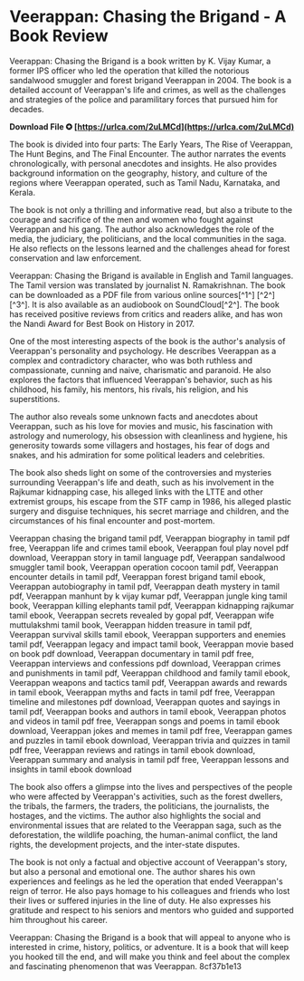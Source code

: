 # Veerappan: Chasing the Brigand - A Book Review
 
Veerappan: Chasing the Brigand is a book written by K. Vijay Kumar, a former IPS officer who led the operation that killed the notorious sandalwood smuggler and forest brigand Veerappan in 2004. The book is a detailed account of Veerappan's life and crimes, as well as the challenges and strategies of the police and paramilitary forces that pursued him for decades.
 
**Download File ✪ [https://urlca.com/2uLMCd](https://urlca.com/2uLMCd)**


 
The book is divided into four parts: The Early Years, The Rise of Veerappan, The Hunt Begins, and The Final Encounter. The author narrates the events chronologically, with personal anecdotes and insights. He also provides background information on the geography, history, and culture of the regions where Veerappan operated, such as Tamil Nadu, Karnataka, and Kerala.
 
The book is not only a thrilling and informative read, but also a tribute to the courage and sacrifice of the men and women who fought against Veerappan and his gang. The author also acknowledges the role of the media, the judiciary, the politicians, and the local communities in the saga. He also reflects on the lessons learned and the challenges ahead for forest conservation and law enforcement.
 
Veerappan: Chasing the Brigand is available in English and Tamil languages. The Tamil version was translated by journalist N. Ramakrishnan. The book can be downloaded as a PDF file from various online sources[^1^] [^2^] [^3^]. It is also available as an audiobook on SoundCloud[^2^]. The book has received positive reviews from critics and readers alike, and has won the Nandi Award for Best Book on History in 2017.
  
One of the most interesting aspects of the book is the author's analysis of Veerappan's personality and psychology. He describes Veerappan as a complex and contradictory character, who was both ruthless and compassionate, cunning and naive, charismatic and paranoid. He also explores the factors that influenced Veerappan's behavior, such as his childhood, his family, his mentors, his rivals, his religion, and his superstitions.
 
The author also reveals some unknown facts and anecdotes about Veerappan, such as his love for movies and music, his fascination with astrology and numerology, his obsession with cleanliness and hygiene, his generosity towards some villagers and hostages, his fear of dogs and snakes, and his admiration for some political leaders and celebrities.
 
The book also sheds light on some of the controversies and mysteries surrounding Veerappan's life and death, such as his involvement in the Rajkumar kidnapping case, his alleged links with the LTTE and other extremist groups, his escape from the STF camp in 1986, his alleged plastic surgery and disguise techniques, his secret marriage and children, and the circumstances of his final encounter and post-mortem.
 
Veerappan chasing the brigand tamil pdf,  Veerappan biography in tamil pdf free,  Veerappan life and crimes tamil ebook,  Veerappan foul play novel pdf download,  Veerappan story in tamil language pdf,  Veerappan sandalwood smuggler tamil book,  Veerappan operation cocoon tamil pdf,  Veerappan encounter details in tamil pdf,  Veerappan forest brigand tamil ebook,  Veerappan autobiography in tamil pdf,  Veerappan death mystery in tamil pdf,  Veerappan manhunt by k vijay kumar pdf,  Veerappan jungle king tamil book,  Veerappan killing elephants tamil pdf,  Veerappan kidnapping rajkumar tamil ebook,  Veerappan secrets revealed by gopal pdf,  Veerappan wife muttulakshmi tamil book,  Veerappan hidden treasure in tamil pdf,  Veerappan survival skills tamil ebook,  Veerappan supporters and enemies tamil pdf,  Veerappan legacy and impact tamil book,  Veerappan movie based on book pdf download,  Veerappan documentary in tamil pdf free,  Veerappan interviews and confessions pdf download,  Veerappan crimes and punishments in tamil pdf,  Veerappan childhood and family tamil ebook,  Veerappan weapons and tactics tamil pdf,  Veerappan awards and rewards in tamil ebook,  Veerappan myths and facts in tamil pdf free,  Veerappan timeline and milestones pdf download,  Veerappan quotes and sayings in tamil pdf,  Veerappan books and authors in tamil ebook,  Veerappan photos and videos in tamil pdf free,  Veerappan songs and poems in tamil ebook download,  Veerappan jokes and memes in tamil pdf free,  Veerappan games and puzzles in tamil ebook download,  Veerappan trivia and quizzes in tamil pdf free,  Veerappan reviews and ratings in tamil ebook download,  Veerappan summary and analysis in tamil pdf free,  Veerappan lessons and insights in tamil ebook download
  
The book also offers a glimpse into the lives and perspectives of the people who were affected by Veerappan's activities, such as the forest dwellers, the tribals, the farmers, the traders, the politicians, the journalists, the hostages, and the victims. The author also highlights the social and environmental issues that are related to the Veerappan saga, such as the deforestation, the wildlife poaching, the human-animal conflict, the land rights, the development projects, and the inter-state disputes.
 
The book is not only a factual and objective account of Veerappan's story, but also a personal and emotional one. The author shares his own experiences and feelings as he led the operation that ended Veerappan's reign of terror. He also pays homage to his colleagues and friends who lost their lives or suffered injuries in the line of duty. He also expresses his gratitude and respect to his seniors and mentors who guided and supported him throughout his career.
 
Veerappan: Chasing the Brigand is a book that will appeal to anyone who is interested in crime, history, politics, or adventure. It is a book that will keep you hooked till the end, and will make you think and feel about the complex and fascinating phenomenon that was Veerappan.
 8cf37b1e13
 
